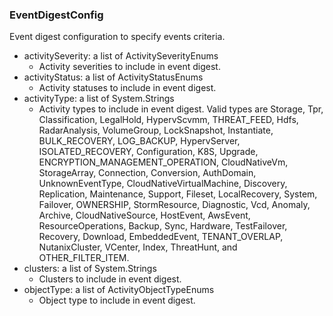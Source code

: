 ### EventDigestConfig
Event digest configuration to specify events criteria.

- activitySeverity: a list of ActivitySeverityEnums
  - Activity severities to include in event digest.
- activityStatus: a list of ActivityStatusEnums
  - Activity statuses to include in event digest.
- activityType: a list of System.Strings
  - Activity types to include in event digest. Valid types are Storage, Tpr, Classification, LegalHold, HypervScvmm, THREAT_FEED, Hdfs, RadarAnalysis, VolumeGroup, LockSnapshot, Instantiate, BULK_RECOVERY, LOG_BACKUP, HypervServer, ISOLATED_RECOVERY, Configuration, K8S, Upgrade, ENCRYPTION_MANAGEMENT_OPERATION, CloudNativeVm, StorageArray, Connection, Conversion, AuthDomain, UnknownEventType, CloudNativeVirtualMachine, Discovery, Replication, Maintenance, Support, Fileset, LocalRecovery, System, Failover, OWNERSHIP, StormResource, Diagnostic, Vcd, Anomaly, Archive, CloudNativeSource, HostEvent, AwsEvent, ResourceOperations, Backup, Sync, Hardware, TestFailover, Recovery, Download, EmbeddedEvent, TENANT_OVERLAP, NutanixCluster, VCenter, Index, ThreatHunt, and OTHER_FILTER_ITEM.
- clusters: a list of System.Strings
  - Clusters to include in event digest.
- objectType: a list of ActivityObjectTypeEnums
  - Object type to include in event digest.

